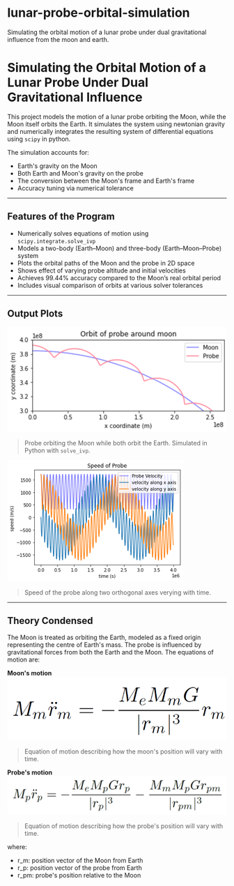 # lunar-probe-orbital-simulation
Simulating the orbital motion of a lunar probe under dual gravitational influence from the moon and earth.

# Simulating the Orbital Motion of a Lunar Probe Under Dual Gravitational Influence

This project models the motion of a lunar probe orbiting the Moon, while the Moon itself orbits the Earth. It simulates the system using newtonian gravity and numerically integrates the resulting system of differential equations using `scipy` in python.

The simulation accounts for:
- Earth's gravity on the Moon
- Both Earth and Moon's gravity on the probe
- The conversion between the Moon's frame and Earth's frame
- Accuracy tuning via numerical tolerance

---

## Features of the Program

- Numerically solves equations of motion using `scipy.integrate.solve_ivp`
- Models a two-body (Earth–Moon) and three-body (Earth–Moon–Probe) system
- Plots the orbital paths of the Moon and the probe in 2D space
- Shows effect of varying probe altitude and initial velocities
- Achieves 99.44% accuracy compared to the Moon’s real orbital period
- Includes visual comparison of orbits at various solver tolerances

---

## Output Plots

![Probe orbiting the Moon](images/probe_and_moon_plot_clip.png)
> Probe orbiting the Moon while both orbit the Earth. Simulated in Python with `solve_ivp`.

![Probe orbiting the Moon](images/2d_speed_of_probe_plot.png)
> Speed of the probe along two orthogonal axes verying with time.

---

## Theory Condensed

The Moon is treated as orbiting the Earth, modeled as a fixed origin representing the centre of Earth's mass. The probe is influenced by gravitational forces from both the Earth and the Moon. The equations of motion are:

**Moon's motion**  
![Equation of motion of the moon](images/moon_eq_motion.png)
> Equation of motion describing how the moon's position will vary with time.

**Probe's motion**               
![Equation of motion of the moon](images/probe_eq_motion.png)
> Equation of motion describing how the probe's position will vary with time.


where:
- r_m: position vector of the Moon from Earth
- r_p: position vector of the probe from Earth
- r_pm: probe's position relative to the Moon

